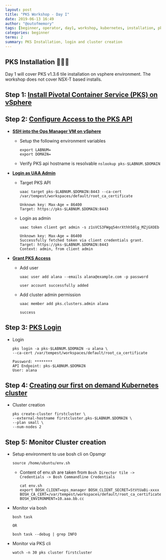 ```yaml
---
layout: post
title: "PKS Workshop - Day I"
date: 2019-06-13 16:49
author: "@outofmemory"
tags: [beginner, operator, day1, workshop, kubernetes, installation, pks]
categories: beginner
terms: 2
summary: PKS Installation, login and cluster creation
---
```

## PKS Installation 🛫🛫🛫

Day 1 will cover PKS v1.3.6 tile installation on vsphere environment. The workshop does not cover NSX-T based installs.

## Step 1: [Install Pivotal Container Service (PKS) on vSphere](https://docs.pivotal.io/runtimes/pks/1-3/installing-pks-vsphere.html)

## Step 2: [Configure Access to the PKS API](https://docs.pivotal.io/runtimes/pks/1-3/configure-api.html)

- **[SSH into the Ops Manager VM on vSphere](https://docs.pivotal.io/runtimes/pks/1-3/manage-users.html#ssh-vsphere)**
  - Setup the following environment variables
  
    ```shell
    export LABNUM=
    export DOMAIN=
    ```
  
  - Verify PKS api hostname is resolvable `nslookup pks-$LABNUM.$DOMAIN`
  
- **[Login as UAA Admin](https://docs.pivotal.io/runtimes/pks/1-3/manage-users.html#uaa-admin-login)**
  
  - Target PKS API

    ```shell
    uaac target pks-$LABNUM.$DOMAIN:8443 --ca-cert /var/tempest/workspaces/default/root_ca_certificate

    Unknown key: Max-Age = 86400
    Target: https://pks-$LABNUM.$DOMAIN:8443
    ```

  - Login as admin

    ```shell
    uaac token client get admin -s z1sVCS3FWgq54nrXthh50lg_MZjGXOEb

    Unknown key: Max-Age = 86400
    Successfully fetched token via client credentials grant.
    Target: https://pks-$LABNUM.$DOMAIN:8443
    Context: admin, from client admin
    ```

- **[Grant PKS Access](https://docs.pivotal.io/runtimes/pks/1-3/manage-users.html#pks-access)**

  - Add user
  
    ```shell
    uaac user add alana --emails alana@example.com -p password

    user account successfully added
    ```

  - Add cluster admin permission
  
    ```shell
    uaac member add pks.clusters.admin alana

    success
    ```

## Step 3: [PKS Login](https://docs.pivotal.io/runtimes/pks/1-3/login.html#login)
  
- Login
  
  ```shell
  pks login -a pks-$LABNUM.$DOMAIN -u alana \
  --ca-cert /var/tempest/workspaces/default/root_ca_certificate

  Password: ********
  API Endpoint: pks-$LABNUM.$DOMAIN
  User: alana
  ```

## Step 4: [Creating our first on demand Kubernetes cluster](https://docs.pivotal.io/runtimes/pks/1-3/create-cluster.html#create)

- Cluster creation
  
  ```shell
  pks create-cluster firstcluster \
  --external-hostname firstcluster.pks-$LABNUM.$DOMAIN \
  --plan small \
  --num-nodes 2
  ```

## Step 5: Monitor Cluster creation

- Setup environment to use bosh cli on Opsmgr

  ```shell
  source /home/ubuntu/env.sh
  ```
  
  - Content of env.sh are taken from `Bosh Director tile -> Credentials -> Bosh Commandline Credentials`
    
    ```shell
    cat env.sh
    export BOSH_CLIENT=ops_manager BOSH_CLIENT_SECRET=StVtUaBi-xxxx BOSH_CA_CERT=/var/tempest/workspaces/default/root_ca_certificate BOSH_ENVIRONMENT=10.aaa.bb.cc
    ```

- Monitor via bosh

  ```shell
  bosh task
  
  OR
  
  bosh task --debug | grep INFO
  ```

- Monitor via PKS cli

  ```shell
  watch -n 30 pks cluster firstcluster
  ```
